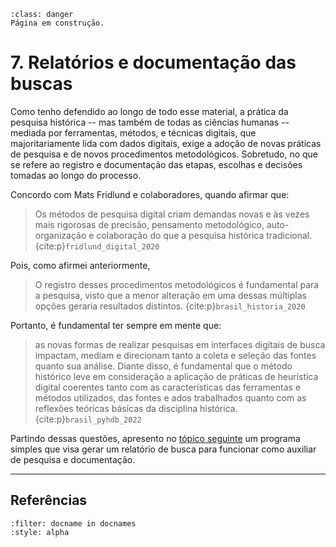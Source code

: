 ```{admonition} Atenção
:class: danger
Página em construção.
```

# 7. Relatórios e documentação das buscas

Como tenho defendido ao longo de todo esse material, a prática da pesquisa histórica -- mas também de todas as ciências humanas -- mediada por ferramentas, métodos, e técnicas digitais, que majoritariamente lida com dados digitais, exige a adoção de novas práticas de pesquisa e de novos procedimentos metodológicos. Sobretudo,  no que se refere ao registro e documentação das etapas, escolhas e decisões tomadas ao longo do processo.

Concordo com Mats Fridlund e colaboradores, quando afirmar que:

>Os métodos de pesquisa digital criam demandas novas e às vezes mais rigorosas de precisão, pensamento metodológico, auto-organização e colaboração do que a pesquisa histórica tradicional. {cite:p}`fridlund_digital_2020`

Pois, como afirmei anteriormente,

>O registro desses procedimentos metodológicos é fundamental para a pesquisa, visto que a menor alteração em uma dessas múltiplas opções geraria resultados distintos. {cite:p}`brasil_historia_2020`

Portanto, é fundamental ter sempre em mente que:

>as novas formas de realizar pesquisas em interfaces digitais de busca impactam, mediam e direcionam tanto a coleta e seleção das fontes quanto sua análise. Diante disso, é fundamental que o método histórico leve em consideração a aplicação de práticas de heurística digital coerentes tanto com as características das ferramentas e métodos utilizados, das fontes e ados trabalhados quanto com as reflexões teóricas básicas da disciplina histórica. {cite:p}`brasil_pyhdb_2022`

Partindo dessas questões, apresento no [tópico seguinte](sec71.ipynb) um programa simples que visa gerar um relatório de busca para funcionar como auxiliar de pesquisa e documentação.

---

## Referências

```{bibliography}
:filter: docname in docnames
:style: alpha
```
